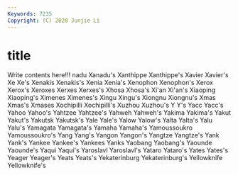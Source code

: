 ```yaml
---
Keywords: 7235
Copyright: (C) 2020 Junjie Li
---
```


# title

Write contents here!!!
nadu 
Xanadu's 
Xanthippe 
Xanthippe's 
Xavier 
Xavier's
Xe 
Xe's 
Xenakis 
Xenakis's 
Xenia 
Xenia's 
Xenophon 
Xenophon's 
Xerox 
Xerox's
Xeroxes 
Xerxes 
Xerxes's 
Xhosa 
Xhosa's 
Xi'an 
Xi'an's 
Xiaoping 
Xiaoping's 
Ximenes
Ximenes's 
Xingu 
Xingu's 
Xiongnu 
Xiongnu's 
Xmas 
Xmas's 
Xmases 
Xochipilli 
Xochipilli's
Xuzhou 
Xuzhou's 
Y 
Y's 
Yacc 
Yacc's 
Yahoo 
Yahoo's 
Yahtzee 
Yahtzee's
Yahweh 
Yahweh's 
Yakima 
Yakima's 
Yakut 
Yakut's 
Yakutsk 
Yakutsk's 
Yale 
Yale's
Yalow 
Yalow's 
Yalta 
Yalta's 
Yalu 
Yalu's 
Yamagata 
Yamagata's 
Yamaha 
Yamaha's
Yamoussoukro 
Yamoussoukro's 
Yang 
Yang's 
Yangon 
Yangon's 
Yangtze 
Yangtze's 
Yank 
Yank's
Yankee 
Yankee's 
Yankees 
Yanks 
Yaobang 
Yaobang's 
Yaounde 
Yaounde's 
Yaqui 
Yaqui's
Yaroslavl 
Yaroslavl's 
Yataro 
Yataro's 
Yates 
Yates's 
Yeager 
Yeager's 
Yeats 
Yeats's
Yekaterinburg 
Yekaterinburg's 
Yellowknife 
Yellowknife's 
